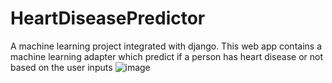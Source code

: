 # HeartDiseasePredictor
A machine learning project integrated with django. This web app contains a machine learning adapter which predict if a person has heart disease or not based on the user inputs
![image](https://user-images.githubusercontent.com/52347258/115506303-57668f80-a298-11eb-9408-93722782fcd0.png)

